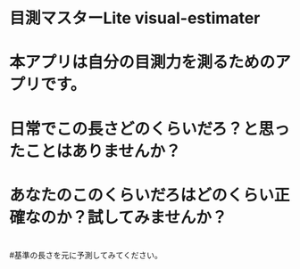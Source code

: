 # 目測マスターLite visual-estimater
# 本アプリは自分の目測力を測るためのアプリです。
# 日常でこの長さどのくらいだろ？と思ったことはありませんか？
# あなたのこのくらいだろはどのくらい正確なのか？試してみませんか？
#  
#基準の長さを元に予測してみてください。
